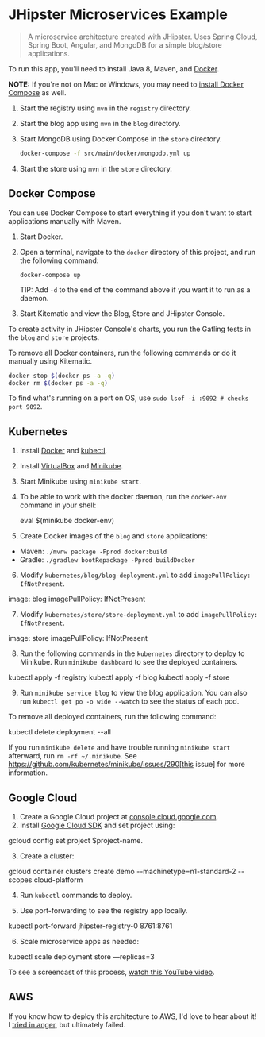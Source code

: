 # JHipster Microservices Example

> A microservice architecture created with JHipster. Uses Spring Cloud, Spring Boot, Angular, and MongoDB for a simple blog/store applications. 

To run this app, you'll need to install Java 8, Maven, and [Docker](https://docs.docker.com/engine/installation/).

**NOTE:** If you're not on Mac or Windows, you may need to [install Docker Compose](https://docs.docker.com/compose/install/) as well.

1. Start the registry using `mvn` in the `registry` directory.
2. Start the blog app using `mvn` in the `blog` directory.
3. Start MongoDB using Docker Compose in the `store` directory.
    
    ```bash
    docker-compose -f src/main/docker/mongodb.yml up
    ```
4. Start the store using `mvn` in the `store` directory.

## Docker Compose

You can use Docker Compose to start everything if you don't want to start applications manually with Maven.

1. Start Docker.
2. Open a terminal, navigate to the `docker` directory of this project, and run the following command:

    ```
    docker-compose up
    ````
    
    TIP: Add `-d` to the end of the command above if you want it to run as a daemon.
    
3. Start Kitematic and view the Blog, Store and JHipster Console.

To create activity in JHipster Console's charts, you run the Gatling tests in the `blog` and `store` projects.

To remove all Docker containers, run the following commands or do it manually using Kitematic.

```bash
docker stop $(docker ps -a -q)
docker rm $(docker ps -a -q)
```

To find what's running on a port on OS, use `sudo lsof -i :9092 # checks port 9092`.

## Kubernetes

1. Install [Docker](https://docs.docker.com/engine/installation/) and [kubectl](http://kubernetes.io/docs/user-guide/prereqs/).
2. Install [VirtualBox](https://www.virtualbox.org/wiki/Downloads) and [Minikube](https://github.com/kubernetes/minikube/releases).
3. Start Minikube using `minikube start`.
4. To be able to work with the docker daemon, run the `docker-env` command in your shell:

    eval $(minikube docker-env)

5. Create Docker images of the `blog` and `store` applications:

  * Maven: `./mvnw package -Pprod docker:build`
  * Gradle: `./gradlew bootRepackage -Pprod buildDocker`
  
6. Modify `kubernetes/blog/blog-deployment.yml` to add `imagePullPolicy: IfNotPresent`.

  image: blog
  imagePullPolicy: IfNotPresent

7. Modify `kubernetes/store/store-deployment.yml` to add `imagePullPolicy: IfNotPresent`.

  image: store
  imagePullPolicy: IfNotPresent

8. Run the following commands in the `kubernetes` directory to deploy to Minikube. Run `minikube dashboard` to see the deployed containers.

  kubectl apply -f registry
  kubectl apply -f blog
  kubectl apply -f store

9. Run `minikube service blog` to view the blog application. You can also run `kubectl get po -o wide --watch` to see the status of each pod.

To remove all deployed containers, run the following command:

  kubectl delete deployment --all

If you run `minikube delete` and have trouble running `minikube start` afterward, run `rm -rf ~/.minikube`. See https://github.com/kubernetes/minikube/issues/290[this issue] for more information.

## Google Cloud

1. Create a Google Cloud project at [console.cloud.google.com](https://console.cloud.google.com/).
2. Install [Google Cloud SDK](https://cloud.google.com/sdk/) and set project using:
  
  gcloud config set project $project-name.

3. Create a cluster:
  
  gcloud container clusters create demo --machinetype=n1-standard-2 --scopes cloud-platform

4. Run `kubectl` commands to deploy.

5. Use port-forwarding to see the registry app locally.

  kubectl port-forward jhipster-registry-0 8761:8761

6. Scale microservice apps as needed:

  kubectl scale deployment store —replicas=3
    
To see a screencast of this process, [watch this YouTube video](https://youtu.be/dgVQOYEwleA).

## AWS

If you know how to deploy this architecture to AWS, I'd love to hear about it! I [tried in anger](https://groups.google.com/forum/#!msg/jhipster-dev/NNA3TScENVE/WmbG2Qt_AwAJ), but ultimately failed.
